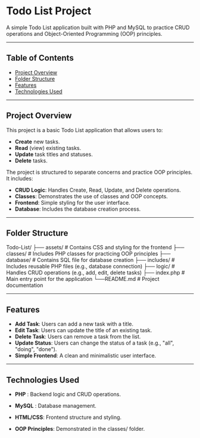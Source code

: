 # Todo List Project

A simple Todo List application built with PHP and MySQL to practice CRUD operations and Object-Oriented Programming (OOP) principles.

---

## Table of Contents
- [Project Overview](#project-overview)
- [Folder Structure](#folder-structure)
- [Features](#features)
- [Technologies Used](#technologies-used)


---

## Project Overview
This project is a basic Todo List application that allows users to:
- **Create** new tasks.
- **Read** (view) existing tasks.
- **Update** task titles and statuses.
- **Delete** tasks.

The project is structured to separate concerns and practice OOP principles. It includes:
- **CRUD Logic**: Handles Create, Read, Update, and Delete operations.
- **Classes**: Demonstrates the use of classes and OOP concepts.
- **Frontend**: Simple styling for the user interface.
- **Database**: Includes the database creation process.

---

## Folder Structure
Todo-List/
├── assets/ # Contains CSS and styling for the frontend
├── classes/ # Includes PHP classes for practicing OOP principles
├── database/ # Contains SQL file for database creation
├── includes/ # Includes reusable PHP files (e.g., database connection)
├── logic/ # Handles CRUD operations (e.g., add, edit, delete tasks)
├── index.php # Main entry point for the application
└──README.md # Project documentation

---

## Features
- **Add Task**: Users can add a new task with a title.
- **Edit Task**: Users can update the title of an existing task.
- **Delete Task**: Users can remove a task from the list.
- **Update Status**: Users can change the status of a task (e.g., "all", "doing", "done").
- **Simple Frontend**: A clean and minimalistic user interface.

---
## Technologies Used
- **PHP** : Backend logic and CRUD operations.

- **MySQL** : Database management.

- **HTML/CSS**: Frontend structure and styling.

- **OOP Principles**: Demonstrated in the classes/ folder.
